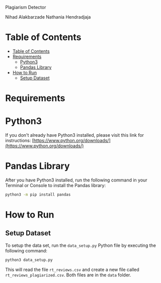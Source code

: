Plagiarism Detector

Nihad Alakbarzade
Nathania Hendradjaja

# Table of Contents
- [Table of Contents](#table-of-contents)
- [Requirements](#requirements)
    - [Python3](#python3)
    - [Pandas Library](#pandas-library)
- [How to Run](#how-to-run)
    - [Setup Dataset](#setup-dataset)

# Requirements

# Python3
If you don't already have Python3 installed, please visit this link for instructions: [https://www.python.org/downloads/](https://www.python.org/downloads/)

# Pandas Library
After you have Python3 installed, run the following command in your Terminal or Console to install the Pandas library:

```bash
python3 -m pip install pandas
```

# How to Run

## Setup Dataset
To setup the data set, run the `data_setup.py` Python file by executing the following command:

```python
python3 data_setup.py
```

This will read the file `rt_reviews.csv` and create a new file called `rt_reviews_plagiarized.csv`. Both files are in the `data` folder.